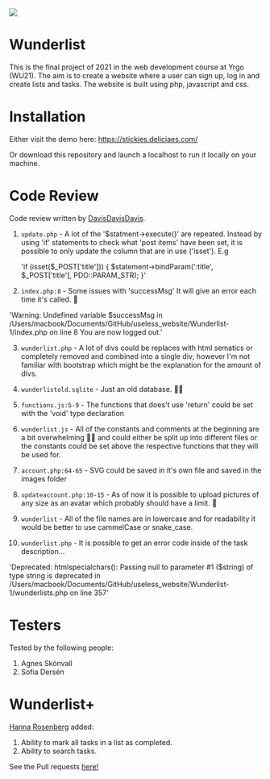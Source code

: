 <img src="https://media0.giphy.com/media/2rKDe8JpAEatWVamEe/giphy.gif">

# Wunderlist

This is the final project of 2021 in the web development course at Yrgo (WU21). The aim is to create a website where a user can sign up, log in and create lists and tasks. The website is built using php, javascript and css.

# Installation

Either visit the demo here: https://stickies.deliciaes.com/

Or download this repository and launch a localhost to run it locally on your machine.
# Code Review

Code review written by [DavisDavisDavis](https://github.com/DavisDavisDavis).

1. `update.php` - A lot of the '$statment->execute()' are repeated. Instead by using 'if' statements to check what 'post items' have been set, it is possible to only update the column that are in use ('isset'). E.g 

   'if (isset($_POST['title'])) {
      $statement->bindParam(':title', $_POST['title'], PDO::PARAM_STR);
    }'
    
2. `index.php:8` - Some issues with 'successMsg' It will give an error each time it's called. 📝

'Warning: Undefined variable $successMsg in /Users/macbook/Documents/GitHub/useless_website/Wunderlist-1/index.php on line 8
You are now logged out.'

3. `wunderlist.php` - A lot of divs could be replaces with html sematics or completely removed and combined into a single div; however I'm not familiar with bootstrap which might be the explanation for the amount of divs.

4. `wunderlistold.sqlite` - Just an old database. 📀🐱

5. `functions.js:5-9` - The functions that does't use 'return' could be set with the 'void' type declaration

6. `wunderlist.js` - All of the constants and comments at the beginning are a bit overwhelming 😵‍💫 and could either be split up into different files or the constants could be set above the respective functions that they will be used for. 

7. `account.php:64-65` - SVG could be saved in it's own file and saved in the images folder

8. `updateaccount.php:10-15` - As of now it is possible to upload pictures of any size as an avatar which probably should have a limit. 📸

9. `wunderlist` - All of the file names are in lowercase and for readability it would be better to use cammelCase or snake_case.

10. `wunderlist.php` - It is possible to get an error code inside of the task description... 

'Deprecated: htmlspecialchars(): Passing null to parameter #1 ($string) of type string is deprecated in /Users/macbook/Documents/GitHub/useless_website/Wunderlist-1/wunderlists.php on line 357'
# Testers

Tested by the following people:

1. Agnes Skönvall
2. Sofia Dersén

# Wunderlist+

[Hanna Rosenberg](https://github.com/hanna-rosenberg) added:

1. Ability to mark all tasks in a list as completed.
2. Ability to search tasks.

See the Pull requests [here!](https://github.com/Deliciaes/Wunderlist/pull/6)
